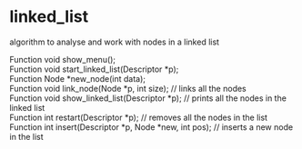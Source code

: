 # linked_list
algorithm to analyse and work with nodes in a linked list

Function void show_menu();  
Function void start_linked_list(Descriptor *p);  
Function Node *new_node(int data);  
Function void link_node(Node *p, int size); // links all the nodes  
Function void show_linked_list(Descriptor *p); // prints all the nodes in the linked list  
Function int restart(Descriptor *p); // removes all the nodes in the list  
Function int insert(Descriptor *p, Node *new, int pos); // inserts a new node in the list  
